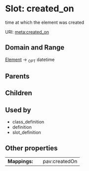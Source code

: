 
# Slot: created_on


time at which the element was created

URI: [meta:created_on](https://w3id.org/biolink/biolinkml/meta/created_on)


## Domain and Range

[Element](Element.md) ->  <sub>OPT</sub> datetime

## Parents


## Children


## Used by

 * class_definition
 * definition
 * slot_definition

## Other properties

|  |  |  |
| --- | --- | --- |
| **Mappings:** | | pav:createdOn |

